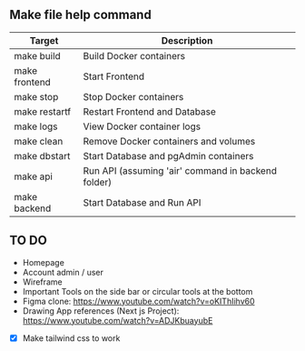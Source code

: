 ## Make file help command

| Target        | Description                                        |
| ------------- | -------------------------------------------------- |
| make build    | Build Docker containers                            |
| make frontend | Start Frontend                                     |
| make stop     | Stop Docker containers                             |
| make restartf | Restart Frontend and Database                      |
| make logs     | View Docker container logs                         |
| make clean    | Remove Docker containers and volumes               |
| make dbstart  | Start Database and pgAdmin containers              |
| make api      | Run API (assuming 'air' command in backend folder) |
| make backend  | Start Database and Run API                         |

## TO DO

-   Homepage
-   Account admin / user
-   Wireframe
-   Important Tools on the side bar or circular tools at the bottom
-   Figma clone: https://www.youtube.com/watch?v=oKIThIihv60
-   Drawing App references (Next js Project): https://www.youtube.com/watch?v=ADJKbuayubE

-   [x] Make tailwind css to work
